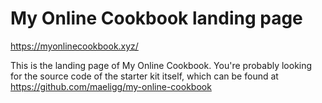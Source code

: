 # My Online Cookbook landing page

https://myonlinecookbook.xyz/

This is the landing page of My Online Cookbook. You're probably looking for the source code of the starter kit itself, which can be found at https://github.com/maeligg/my-online-cookbook